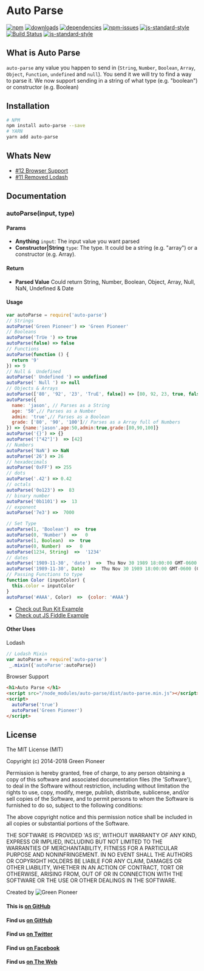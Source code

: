 # Auto Parse

[![npm][npm-image]][npm-url]
[![downloads][downloads-image]][downloads-url]
[![dependencies](https://david-dm.org/greenpioneersolutions/auto-parse.svg)](https://david-dm.org/greenpioneersolutions/auto-parse)
[![npm-issues](https://img.shields.io/github/issues/greenpioneersolutions/auto-parse.svg)](https://github.com/greenpioneersolutions/auto-parse/issues)
[![js-standard-style](https://img.shields.io/badge/code%20style-standard-brightgreen.svg)](http://standardjs.com/)
[![Build Status](https://travis-ci.org/greenpioneersolutions/auto-parse.svg?branch=master)](https://travis-ci.org/greenpioneersolutions/auto-parse)
[![js-standard-style](https://nodei.co/npm/auto-parse.png?downloads=true&downloadRank=true&stars=true)](https://nodei.co/npm/auto-parse.png?downloads=true&downloadRank=true&stars=true)

[npm-image]: https://img.shields.io/npm/v/auto-parse.svg?style=flat
[npm-url]: https://npmjs.org/package/auto-parse
[downloads-image]: https://img.shields.io/npm/dt/auto-parse.svg?style=flat
[downloads-url]: https://npmjs.org/package/auto-parse

## What is Auto Parse

`auto-parse` any value you happen to send in (`String`, `Number`, `Boolean`,
`Array`, `Object`, `Function`, `undefined` and `null`). You send it we will
try to find a way to parse it. We now support sending in a string of what type (e.g. "boolean") or constructor (e.g. Boolean)

## Installation
``` bash
# NPM
npm install auto-parse --save
# YARN
yarn add auto-parse
```

## Whats New

* [#12 Browser Support](https://github.com/greenpioneersolutions/auto-parse/issues/12)
* [#11 Removed Lodash](https://github.com/greenpioneersolutions/auto-parse/issues/11)

## Documentation

### autoParse(input, type)

#### Params
- **Anything** `input`: The input value you want parsed
- **Constructor|String** `type`: The type. It could be a string (e.g. "array") or a constructor (e.g. Array).
	
#### Return
- **Parsed Value** Could return String, Number, Boolean, Object, Array, Null, NaN, Undefined & Date 


#### Usage

```js
var autoParse = require('auto-parse')
// Strings
autoParse('Green Pioneer') => 'Green Pioneer'
// Booleans
autoParse('TrUe ') => true
autoParse(false) => false
// Functions
autoParse(function () {
  return '9'
}) => 9
// Null &  Undefined
autoParse(' Undefined ') => undefined
autoParse(' Null ') => null
// Objects & Arrays
autoParse(['80', '92', '23', 'TruE', false]) => [80, 92, 23, true, false]
autoParse({
  name: 'jason', // Parses as a String
  age: '50',// Parses as a Number
  admin: 'true',// Parses as a Boolean
  grade: ['80', '90', '100']// Parses as a Array full of Numbers
}) => {name:'jason',age:50,admin:true,grade:[80,90,100]}
autoParse('{}') => {}
autoParse('["42"]')  => [42]
// Numbers
autoParse('NaN') => NaN
autoParse('26') => 26
// hexadecimals
autoParse('0xFF') => 255
// dots
autoParse('.42') => 0.42
// octals
autoParse('0o123') =>  83
// binary number
autoParse('0b1101') =>  13
// exponent 
autoParse('7e3') =>  7000

// Set Type
autoParse(1, 'Boolean')  =>  true
autoParse(0, 'Number')  =>   0
autoParse(1, Boolean)  =>  true
autoParse(0, Number)  =>   0
autoParse(1234, String)  =>  '1234'
// dates
autoParse('1989-11-30', 'date')  =>  Thu Nov 30 1989 18:00:00 GMT-0600 (CST)
autoParse('1989-11-30', Date)  =>  Thu Nov 30 1989 18:00:00 GMT-0600 (CST)
// Passing Functions to type
function Color (inputColor) {
  this.color = inputColor
}
autoParse('#AAA', Color)  =>  {color: '#AAA'}
```
- [Check out Run Kit Example](https://runkit.com/greenpioneer/auto-parse)
- [Check out JS Fiddle Example](https://jsfiddle.net/greenpioneer/4y744xyd/)

#### Other Uses

Lodash 

``` js
// Lodash Mixin
var autoParse = require('auto-parse')
 _.mixin({'autoParse':autoParse})
```

Browser Support

``` html
<h1>Auto Parse </h1>
<script src="/node_modules/auto-parse/dist/auto-parse.min.js"></script>
<script>
  autoParse('true')
  autoParse('Green Pioneer')
</script>
```

## License

The MIT License (MIT)

Copyright (c) 2014-2018 Green Pioneer

Permission is hereby granted, free of charge, to any person obtaining
a copy of this software and associated documentation files (the
'Software'), to deal in the Software without restriction, including
without limitation the rights to use, copy, modify, merge, publish,
distribute, sublicense, and/or sell copies of the Software, and to
permit persons to whom the Software is furnished to do so, subject to
the following conditions:

The above copyright notice and this permission notice shall be
included in all copies or substantial portions of the Software.

THE SOFTWARE IS PROVIDED 'AS IS', WITHOUT WARRANTY OF ANY KIND,
EXPRESS OR IMPLIED, INCLUDING BUT NOT LIMITED TO THE WARRANTIES OF
MERCHANTABILITY, FITNESS FOR A PARTICULAR PURPOSE AND NONINFRINGEMENT.
IN NO EVENT SHALL THE AUTHORS OR COPYRIGHT HOLDERS BE LIABLE FOR ANY
CLAIM, DAMAGES OR OTHER LIABILITY, WHETHER IN AN ACTION OF CONTRACT,
TORT OR OTHERWISE, ARISING FROM, OUT OF OR IN CONNECTION WITH THE
SOFTWARE OR THE USE OR OTHER DEALINGS IN THE SOFTWARE.

Created by ![Green Pioneer](http://greenpioneersolutions.com/img/icons/apple-icon-180x180.png)

#### This is [on GitHub](https://github.com/greenpioneersolutions/auto-parse)
#### Find us [on GitHub](https://github.com/greenpioneersolutions)
#### Find us [on Twitter](https://twitter.com/greenpioneerdev)
#### Find us [on Facebook](https://www.facebook.com/Green-Pioneer-Solutions-1023752974341910)
#### Find us [on The Web](http://greenpioneersolutions.com/)
